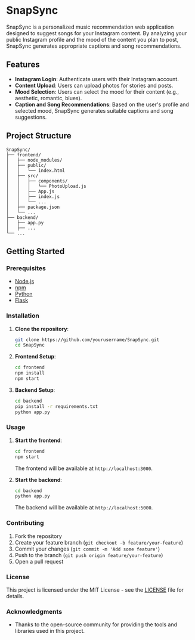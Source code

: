 # SnapSync

SnapSync is a personalized music recommendation web application designed to suggest songs for your Instagram content. By analyzing your public Instagram profile and the mood of the content you plan to post, SnapSync generates appropriate captions and song recommendations.

## Features

- **Instagram Login**: Authenticate users with their Instagram account.
- **Content Upload**: Users can upload photos for stories and posts.
- **Mood Selection**: Users can select the mood for their content (e.g., aesthetic, romantic, blues).
- **Caption and Song Recommendations**: Based on the user's profile and selected mood, SnapSync generates suitable captions and song suggestions.

## Project Structure

```
SnapSync/
├── frontend/
│   ├── node_modules/
│   ├── public/
│   │   └── index.html
│   ├── src/
│   │   ├── components/
│   │   │   └── PhotoUpload.js
│   │   ├── App.js
│   │   ├── index.js
│   │   └── ...
│   ├── package.json
│   └── ...
├── backend/
│   ├── app.py
│   ├── ...
└── ...
```

## Getting Started

### Prerequisites

- [Node.js](https://nodejs.org/)
- [npm](https://www.npmjs.com/)
- [Python](https://www.python.org/)
- [Flask](https://flask.palletsprojects.com/)

### Installation

1. **Clone the repository**:

    ```bash
    git clone https://github.com/yourusername/SnapSync.git
    cd SnapSync
    ```

2. **Frontend Setup**:

    ```bash
    cd frontend
    npm install
    npm start
    ```

3. **Backend Setup**:

    ```bash
    cd backend
    pip install -r requirements.txt
    python app.py
    ```

### Usage

1. **Start the frontend**:

    ```bash
    cd frontend
    npm start
    ```

    The frontend will be available at `http://localhost:3000`.

2. **Start the backend**:

    ```bash
    cd backend
    python app.py
    ```

    The backend will be available at `http://localhost:5000`.

### Contributing

1. Fork the repository
2. Create your feature branch (`git checkout -b feature/your-feature`)
3. Commit your changes (`git commit -m 'Add some feature'`)
4. Push to the branch (`git push origin feature/your-feature`)
5. Open a pull request

### License

This project is licensed under the MIT License - see the [LICENSE](LICENSE) file for details.

### Acknowledgments

- Thanks to the open-source community for providing the tools and libraries used in this project.
